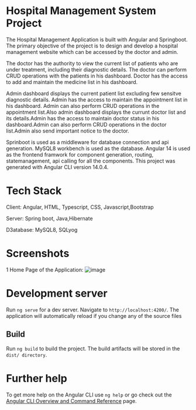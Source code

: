 # Hospital Management System Project

The Hospital Management Application is built with Angular and Springboot. The primary objective of the project is to design and develop a hospital management website which can be accessed by the doctor and admin.

The doctor has the authority to view the current list of patients who are under treatment, including their diagnostic details. The doctor can perform CRUD operations with the patients in his dashboard. Doctor has the access to add and maintain the medicine list in his dashboard.

Admin dashboard displays the current patient list excluding few sensitve diagnostic details. Admin has the access to maintain the appointment list in his dashboard. Admin can also perform CRUD operations in the appointment list.Also admin dashboard displays the currunt doctor list and its details.Admin has the access to maintain doctor status in his dashboard.Admin can also perform CRUD operations in the doctor list.Admin also send important notice to the doctor.

Sprinboot is used as a middleware for database connection and api generation. MySQL8 workbench is used as the database. Angular 14 is used as the frontend framwork for component generation, routing, statemanagement, api calling for all the components. This project was generated with Angular CLI version 14.0.4.


# Tech Stack
Client: Angular, HTML, Typescript, CSS, Javascript,Bootstrap

Server: Spring boot, Java,Hibernate

 D3atabase: MySQL8, SQLyog

# Screenshots

1 Home Page of the Application:
![image](https://github.com/suyog888/Hospital-Management-Suyog/assets/102501989/55ff7cd3-df36-445d-bd2a-137f5bc42c01)


# Development server
Run  `ng serve` for a dev server. Navigate to `http://localhost:4200/`. The application will automatically reload if you change any of the source files

## Build
Run `ng build` to build the project. The build artifacts will be stored in the `dist/ directory`.

# Further help
To get more help on the Angular CLI use `ng help` or go check out the [Angular CLI Overview and Command Reference](https://angular.io/cli) page.
